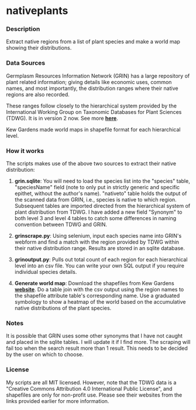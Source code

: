 # nativeplants

### Description

Extract native regions from a list of plant species and make a world map showing their distributions.

### Data Sources

Germplasm Resources Information Network (GRIN) has a large repository of plant related information; giving details like economic uses, common names, and most importantly, the distribution ranges where their native regions are also recorded.

These ranges follow closely to the hierarchical system provided by the International Working Group on Taxonomic Databases for Plant Sciences (TDWG). It is in version 2 now. See more __<a href="https://github.com/tdwg/prior-standards/tree/master/world-geographical-scheme-for-recording-plant-distributions">here</a>__.

Kew Gardens made world maps in shapefile format for each hierarchical level.

### How it works

The scripts makes use of the above two sources to extract their native distribution:

1) __grin.sqlite__: You will need to load the species list into the "species" table, "speciesName" field (note to only put in strictly generic and specific epithet, without the author's name). "nativeto" table holds the output of the scanned data from GRIN, i.e., species is native to which region. Subsequent tables are imported directed from the hierarchical system of plant distribution from TDWG. I have added a new field "Synonym" to both level 3 and level 4 tables to catch some differences in naming convention between TDWG and GRIN.

2) __grinscrape.py__: Using selenium, input each species name into GRIN's webform and find a match with the region provided by TDWG within their native distribution range. Results are stored in an sqlite database.

3) __grinoutput.py__: Pulls out total count of each region for each hierarchical level into an csv file. You can write your own SQL output if you require individual species details.

4) __Generate world map__: Download the shapefiles from Kew Gardens __<a href="http://www.kew.org/gis/tdwg/index.html">website</a>__. Do a table join with the csv output using the region names to the shapefile attribute table's corresponding name. Use a graduated symbology to show a heatmap of the world based on the accumulative native distributions of the plant species.

### Notes
It is possible that GRIN uses some other synonyms that I have not caught and placed in the sqlite tables. I will update it if I find more. The scraping will fail too when the search result more than 1 result. This needs to be decided by the user on which to choose.

### License
My scripts are all MIT licensed. However, note that the TDWG data is a "Creative Commons Attribution 4.0 International Public License", and shapefiles are only for non-profit use. Please see their websites from the links provided earlier for more information.
